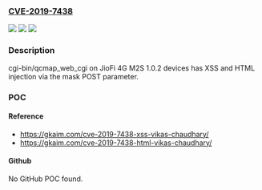 ### [CVE-2019-7438](https://cve.mitre.org/cgi-bin/cvename.cgi?name=CVE-2019-7438)
![](https://img.shields.io/static/v1?label=Product&message=n%2Fa&color=blue)
![](https://img.shields.io/static/v1?label=Version&message=n%2Fa&color=blue)
![](https://img.shields.io/static/v1?label=Vulnerability&message=n%2Fa&color=brighgreen)

### Description

cgi-bin/qcmap_web_cgi on JioFi 4G M2S 1.0.2 devices has XSS and HTML injection via the mask POST parameter.

### POC

#### Reference
- https://gkaim.com/cve-2019-7438-xss-vikas-chaudhary/
- https://gkaim.com/cve-2019-7438-html-vikas-chaudhary/

#### Github
No GitHub POC found.

